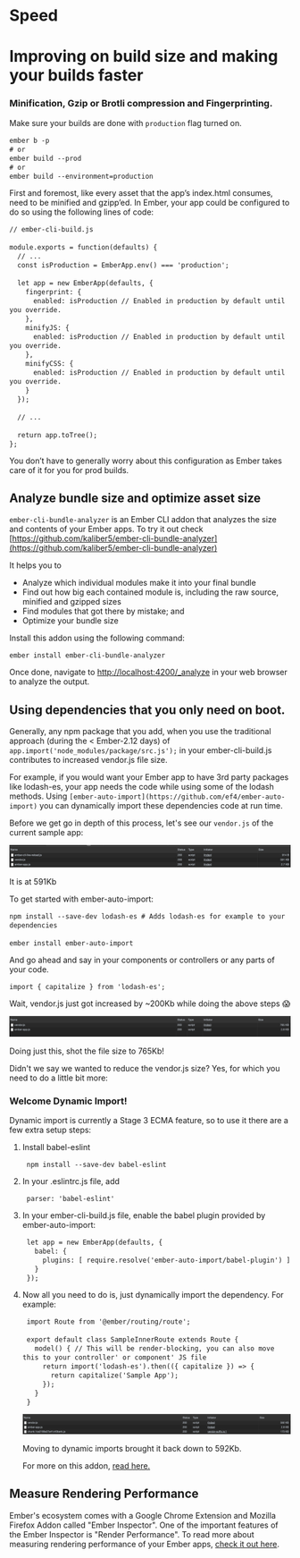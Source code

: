 # Speed

# Improving on build size and making your builds faster

### Minification, Gzip or Brotli compression and Fingerprinting.

Make sure your builds are done with `production` flag turned on.

    ember b -p
    # or
    ember build --prod
    # or
    ember build --environment=production

First and foremost, like every asset that the app’s index.html consumes, need to be minified and gzipp’ed. In Ember, your app could be configured to do so using the following lines of code:

    // ember-cli-build.js
    
    module.exports = function(defaults) {
      // ...
      const isProduction = EmberApp.env() === 'production';
        
      let app = new EmberApp(defaults, {
        fingerprint: {
          enabled: isProduction // Enabled in production by default until you override.
        },
        minifyJS: {
          enabled: isProduction // Enabled in production by default until you override.
        },
        minifyCSS: {
          enabled: isProduction // Enabled in production by default until you override.
        }
      });
    
      // ...
    
      return app.toTree();
    };

You don’t have to generally worry about this configuration as Ember takes care of it for you for prod builds.

## Analyze bundle size and optimize asset size

`ember-cli-bundle-analyzer` is an Ember CLI addon that analyzes the size and contents of your Ember apps. To try it out check [https://github.com/kaliber5/ember-cli-bundle-analyzer](https://github.com/kaliber5/ember-cli-bundle-analyzer)

It helps you to

- Analyze which individual modules make it into your final bundle
- Find out how big each contained module is, including the raw source, minified and gzipped sizes
- Find modules that got there by mistake; and
- Optimize your bundle size

Install this addon using the following command:

    ember install ember-cli-bundle-analyzer

Once done, navigate to [http://localhost:4200/_analyze](http://localhost:4200/_analyz) in your web browser to analyze the output.

## Using dependencies that you only need on boot.

Generally, any npm package that you add, when you use the traditional approach (during the < Ember-2.12 days) of `app.import('node_modules/package/src.js');` in your ember-cli-build.js contributes to increased vendor.js file size. 

For example, if you would want your Ember app to have 3rd party packages like lodash-es, your app needs the code while using some of the lodash methods. Using `[ember-auto-import](https://github.com/ef4/ember-auto-import)` you can dynamically import these dependencies code at run time.

Before we get go in depth of this process, let's see our `vendor.js` of the current sample app:

![Speed/Untitled.png](Speed/Untitled.png)

It is at 591Kb

To get started with ember-auto-import:

    npm install --save-dev lodash-es # Adds lodash-es for example to your dependencies
    
    ember install ember-auto-import

And go ahead and say in your components or controllers or any parts of your code.

    import { capitalize } from 'lodash-es';

Wait, vendor.js just got increased by ~200Kb while doing the above steps 😱

![Speed/Untitled%201.png](Speed/Untitled%201.png)

Doing just this, shot the file size to 765Kb!

Didn't we say we wanted to reduce the vendor.js size? Yes, for which you need to do a little bit more:

### Welcome Dynamic Import!

Dynamic import is currently a Stage 3 ECMA feature, so to use it there are a few extra setup steps:

1. Install babel-eslint

        npm install --save-dev babel-eslint

2. In your .eslintrc.js file, add

        parser: 'babel-eslint'

3. In your ember-cli-build.js file, enable the babel plugin provided by ember-auto-import:

        let app = new EmberApp(defaults, {
          babel: {
            plugins: [ require.resolve('ember-auto-import/babel-plugin') ]
          }
        });

4. Now all you need to do is, just dynamically import the dependency. For example:

        import Route from '@ember/routing/route';
        
        export default class SampleInnerRoute extends Route {
          model() { // This will be render-blocking, you can also move this to your controller' or component' JS file
            return import('lodash-es').then(({ capitalize }) => {
              return capitalize('Sample App');
            });
          }
        }

    ![Speed/Untitled%202.png](Speed/Untitled%202.png)

    Moving to dynamic imports brought it back down to 592Kb.

    For more on this addon, [read here.](https://github.com/ef4/ember-auto-import)

## Measure Rendering Performance

Ember's ecosystem comes with a Google Chrome Extension and Mozilla Firefox Addon called "Ember Inspector". One of the important features of the Ember Inspector is "Render Performance". To read more about measuring rendering performance of your Ember apps, [check it out here](https://guides.emberjs.com/release/ember-inspector/render-performance/).
